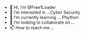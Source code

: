 - 👋 Hi, I’m @Free1Loader
- 👀 I’m interested in ...Cyber Security
- 🌱 I’m currently learning ... Phython
- 💞️ I’m looking to collaborate on ...
- 📫 How to reach me ...

<!---
Free1Loader/Free1Loader is a ✨ special ✨ repository because its `README.md` (this file) appears on your GitHub profile.
You can click the Preview link to take a look at your changes.
--->
